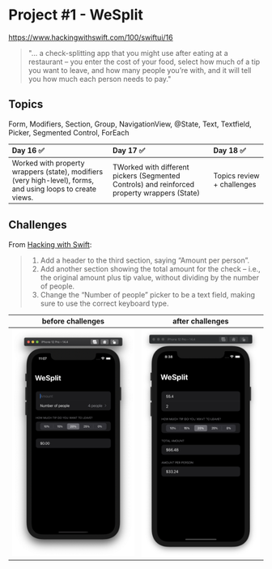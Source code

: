 # Project #1 - WeSplit

https://www.hackingwithswift.com/100/swiftui/16

> "... a check-splitting app that you might use after eating at a restaurant – you enter the cost of your food, select how much of a tip you want to leave, and how many people you’re with, and it will tell you how much each person needs to pay."

## Topics
Form, Modifiers, Section, Group, NavigationView, @State, Text, Textfield, Picker, Segmented Control, ForEach

|Day 16 :white_check_mark: | Day 17 :white_check_mark: | Day 18 :white_check_mark: |
|:--|:--|:--|
|Worked with property wrappers (state), modifiers (very high-level), forms, and using loops to create views.| TWorked with different pickers (Segmented Controls) and reinforced property wrappers (State) | Topics review + challenges|

## Challenges

From [Hacking with Swift](https://www.hackingwithswift.com/books/ios-swiftui/wesplit-wrap-up):
>1. Add a header to the third section, saying “Amount per person”.
>2. Add another section showing the total amount for the check – i.e., the original amount plus tip value, without dividing by the number of people.
>3. Change the “Number of people” picker to be a text field, making sure to use the correct keyboard type.

|before challenges| after challenges|
|:--:|:--:|
|![WeSplit1](Screenshots/D17.png)|![WeSplit2](Screenshots/D18.png)|
